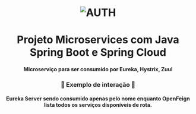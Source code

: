 <h1 align="center">
    <img alt="AUTH" title="#AUTH" src="https://miro.medium.com/max/716/1*jMQ9lkY5SBnbcOlJB4aizg.png" />
</h1>


<h1 align="center"> Projeto Microservices com Java Spring Boot e Spring Cloud  </h1>

<h4 align="center"> Microserviço para ser consumido por Eureka, Hystrix, Zuul </h4>

<h3 align="center"> 
    🚧  Exemplo de interação  🚧

<h4 align="center"> Eureka Server sendo consumido apenas pelo nome enquanto OpenFeign lista todos os serviços disponíveis de rota.

